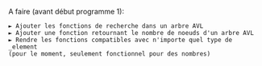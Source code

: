 A faire (avant début programme 1):

	► Ajouter les fonctions de recherche dans un arbre AVL
	► Ajouter une fonction retournant le nombre de noeuds d'un arbre AVL
	► Rendre les fonctions compatibles avec n'importe quel type de _element
	(pour le moment, seulement fonctionnel pour des nombres)
